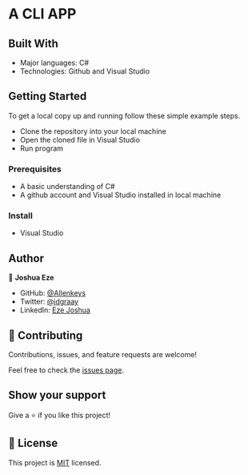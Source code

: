 #  A CLI APP

## Built With

- Major languages: C#
- Technologies: Github and Visual Studio


## Getting Started

To get a local copy up and running follow these simple example steps.
 - Clone the repository into your local machine
 - Open the cloned file in Visual Studio
 - Run program 

### Prerequisites
  - A basic understanding of C#
  - A github account and Visual Studio installed in local machine

### Install
  - Visual Studio

## Author

👤 **Joshua Eze**

- GitHub: [@Allenkeys](https://github.com/Allenkeys)
- Twitter: [@jdgraay](https://twitter.com/jdgraay)
- LinkedIn: [Eze Joshua](https://linkedin.com/in/eze-joshua)

## 🤝 Contributing

Contributions, issues, and feature requests are welcome!

Feel free to check the [issues page](https://github.com/allenkeys/awesome-books/issues).

## Show your support

Give a ⭐️ if you like this project!
## 📝 License

This project is [MIT](./LICENSE) licensed.